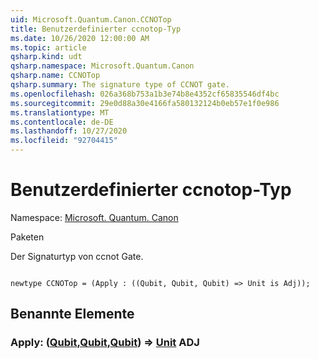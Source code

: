 ```yaml
---
uid: Microsoft.Quantum.Canon.CCNOTop
title: Benutzerdefinierter ccnotop-Typ
ms.date: 10/26/2020 12:00:00 AM
ms.topic: article
qsharp.kind: udt
qsharp.namespace: Microsoft.Quantum.Canon
qsharp.name: CCNOTop
qsharp.summary: The signature type of CCNOT gate.
ms.openlocfilehash: 026a368b753a1b3e74b8e4352cf65835546df4bc
ms.sourcegitcommit: 29e0d88a30e4166fa580132124b0eb57e1f0e986
ms.translationtype: MT
ms.contentlocale: de-DE
ms.lasthandoff: 10/27/2020
ms.locfileid: "92704415"
---
```

# <a name="ccnotop-user-defined-type"></a>Benutzerdefinierter ccnotop-Typ

Namespace: [Microsoft. Quantum. Canon](xref:Microsoft.Quantum.Canon)

Paketen [](https://nuget.org/packages/)


Der Signaturtyp von ccnot Gate.

```qsharp

newtype CCNOTop = (Apply : ((Qubit, Qubit, Qubit) => Unit is Adj));
```



## <a name="named-items"></a>Benannte Elemente

### <a name="apply--qubitqubitqubit--unit-adj"></a>Apply: ([Qubit](xref:microsoft.quantum.lang-ref.qubit),[Qubit](xref:microsoft.quantum.lang-ref.qubit),[Qubit](xref:microsoft.quantum.lang-ref.qubit)) => [Unit](xref:microsoft.quantum.lang-ref.unit) ADJ

